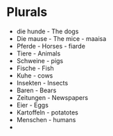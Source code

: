 # Plurals
* die hunde - The dogs
* Die mause - The mice - maaisa
* Pferde - Horses - fiarde
* Tiere - Animals
* Schweine - pigs
* Fische - Fish
* Kuhe - cows
* Insekten - Insects
* Baren - Bears
* Zeitungen - Newspapers
* Eier - Eggs
* Kartoffeln - potatotes
* Menschen - humans
* 